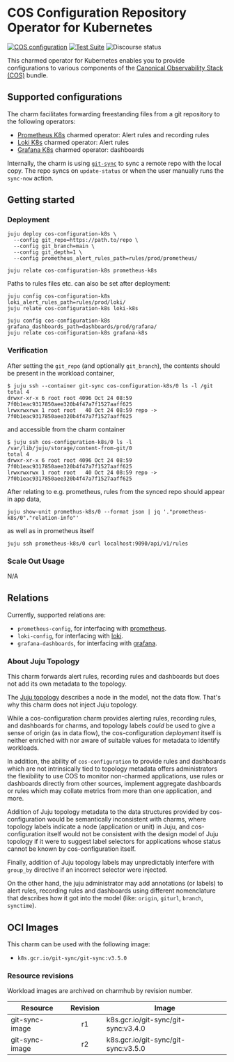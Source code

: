 # COS Configuration Repository Operator for Kubernetes

[![COS configuration](https://charmhub.io/cos-configuration-k8s/badge.svg)](https://charmhub.io/cos-configuration-k8s)
[![Test Suite](https://github.com/canonical/alertmanager-k8s-operator/actions/workflows/release-edge.yaml/badge.svg)](https://github.com/canonical/alertmanager-k8s-operator/actions/workflows/release-edge.yaml)
![Discourse status](https://img.shields.io/discourse/status?server=https%3A%2F%2Fdiscourse.charmhub.io&style=flat)

This charmed operator for Kubernetes enables you to provide configurations to
various components of the
[Canonical Observability Stack (COS)](https://charmhub.io/topics/canonical-observability-stack) bundle.

## Supported configurations

The charm facilitates forwarding freestanding files from a git repository
to the following operators:

* [Prometheus K8s][Prometheus operator] charmed operator:
  Alert rules and recording rules
* [Loki K8s][Loki operator] charmed operator: Alert rules
* [Grafana K8s][Grafana operator] charmed operator: dashboards

Internally, the charm is using [`git-sync`][Git sync] to sync a remote repo with the local copy.
The repo syncs on `update-status` or when the user manually runs the `sync-now` action.

## Getting started

### Deployment

```shell
juju deploy cos-configuration-k8s \
  --config git_repo=https://path.to/repo \
  --config git_branch=main \
  --config git_depth=1 \
  --config prometheus_alert_rules_path=rules/prod/prometheus/

juju relate cos-configuration-k8s prometheus-k8s
```

Paths to rules files etc. can also be set after deployment:

```shell
juju config cos-configuration-k8s loki_alert_rules_path=rules/prod/loki/
juju relate cos-configuration-k8s loki-k8s

juju config cos-configuration-k8s grafana_dashboards_path=dashboards/prod/grafana/
juju relate cos-configuration-k8s grafana-k8s
```

### Verification

After setting the `git_repo` (and optionally `git_branch`), the contents should be present in the workload container,

```
$ juju ssh --container git-sync cos-configuration-k8s/0 ls -l /git
total 4
drwxr-xr-x 6 root root 4096 Oct 24 08:59 7f0b1eac9317850aee320b4f47a7f1527aaff625
lrwxrwxrwx 1 root root   40 Oct 24 08:59 repo -> 7f0b1eac9317850aee320b4f47a7f1527aaff625
```

and accessible from the charm container

```
$ juju ssh cos-configuration-k8s/0 ls -l /var/lib/juju/storage/content-from-git/0
total 4
drwxr-xr-x 6 root root 4096 Oct 24 08:59 7f0b1eac9317850aee320b4f47a7f1527aaff625
lrwxrwxrwx 1 root root   40 Oct 24 08:59 repo -> 7f0b1eac9317850aee320b4f47a7f1527aaff625
```

After relating to e.g. prometheus, rules from the synced repo should appear in app data,

```
juju show-unit promethus-k8s/0 --format json | jq '."prometheus-k8s/0"."relation-info"' 
```

as well as in prometheus itself

```
juju ssh prometheus-k8s/0 curl localhost:9090/api/v1/rules
```

### Scale Out Usage
N/A

## Relations
Currently, supported relations are:
- `prometheus-config`, for interfacing with [prometheus][Prometheus operator].
- `loki-config`, for interfacing with [loki][Loki operator].
- `grafana-dashboards`, for interfacing with [grafana][Grafana operator].


### About Juju Topology

This charm forwards alert rules, recording rules and dashboards but does not add its own metadata to the topology.

The [Juju topology](https://charmhub.io/observability-libs/libraries/juju_topology) describes a node in the model, not the data flow. That's why this charm does not inject Juju topology.

While a cos-configuration charm provides alerting rules, recording rules, and dashboards for charms, and topology labels _could_ be used to give a sense of origin (as in data flow), the cos-configuration _deployment_ itself is neither enriched with nor aware of suitable values for metadata to identify workloads. 

In addition, the ability of `cos-configuration` to provide rules and dashboards which are not intrinsically tied to topology metadata offers administrators the flexibility to use COS to monitor non-charmed applications, use rules or dashboards directly from other sources, implement aggregate dashboards or rules which may collate metrics from more than one application, and more.

Addition of Juju topology metadata to the data structures provided by cos-configuration would be semantically inconsistent with charms, where topology labels indicate a node (application or unit) in Juju, and cos-configuration itself would not be consistent with the design model of Juju topology if it were to suggest label selectors for applications whose status cannot be known by cos-configuration itself. 

Finally, addition of Juju topology labels may unpredictably interfere with `group_by` directive if an incorrect selector were injected.

On the other hand, the juju administrator may add annotations (or labels) to alert rules, recording rules and dashboards using different nomenclature that describes how it got into the model (like: `origin`, `giturl`, `branch`, `synctime`).


## OCI Images
This charm can be used with the following image:
- `k8s.gcr.io/git-sync/git-sync:v3.5.0`

### Resource revisions
Workload images are archived on charmhub by revision number.

| Resource       | Revision | Image                               |
|----------------|:--------:|-------------------------------------|
| git-sync-image |    r1    | k8s.gcr.io/git-sync/git-sync:v3.4.0 |
| git-sync-image |    r2    | k8s.gcr.io/git-sync/git-sync:v3.5.0 |

[Prometheus operator]: https://charmhub.io/prometheus-k8s
[Loki operator]: https://charmhub.io/loki-k8s
[Grafana operator]: https://charmhub.io/grafana-k8s
[Git sync]: https://github.com/kubernetes/git-sync
